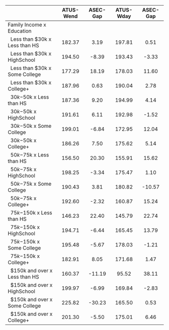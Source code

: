 
|                      |    ATUS-Wend |     ASEC-Gap |    ATUS-Wday |     ASEC-Gap |
| -------------------- | :----------: | :----------: | :----------: | :----------: |
| Family Income x Education |              |              |              |              |
| &nbsp;&nbsp;Less than $30k x Less than HS |       182.37 |         3.19 |       197.81 |         0.51 |
| &nbsp;&nbsp;Less than $30k x HighSchool |       194.50 |        -8.39 |       193.43 |        -3.33 |
| &nbsp;&nbsp;Less than $30k x Some College |       177.29 |        18.19 |       178.03 |        11.60 |
| &nbsp;&nbsp;Less than $30k x College+ |       187.96 |         0.63 |       190.04 |         2.78 |
| &nbsp;&nbsp;$30k-$50k x Less than HS |       187.36 |         9.20 |       194.99 |         4.14 |
| &nbsp;&nbsp;$30k-$50k x HighSchool |       191.61 |         6.11 |       192.98 |        -1.52 |
| &nbsp;&nbsp;$30k-$50k x Some College |       199.01 |        -6.84 |       172.95 |        12.04 |
| &nbsp;&nbsp;$30k-$50k x College+ |       186.26 |         7.50 |       175.62 |         5.14 |
| &nbsp;&nbsp;$50k-$75k x Less than HS |       156.50 |        20.30 |       155.91 |        15.62 |
| &nbsp;&nbsp;$50k-$75k x HighSchool |       198.25 |        -3.34 |       175.47 |         1.10 |
| &nbsp;&nbsp;$50k-$75k x Some College |       190.43 |         3.81 |       180.82 |       -10.57 |
| &nbsp;&nbsp;$50k-$75k x College+ |       192.60 |        -2.32 |       160.87 |        15.24 |
| &nbsp;&nbsp;$75k-$150k x Less than HS |       146.23 |        22.40 |       145.79 |        22.74 |
| &nbsp;&nbsp;$75k-$150k x HighSchool |       194.71 |        -6.44 |       165.45 |        13.79 |
| &nbsp;&nbsp;$75k-$150k x Some College |       195.48 |        -5.67 |       178.03 |        -1.21 |
| &nbsp;&nbsp;$75k-$150k x College+ |       182.91 |         8.05 |       171.68 |         1.47 |
| &nbsp;&nbsp;$150k and over x Less than HS |       160.37 |       -11.19 |        95.52 |        38.11 |
| &nbsp;&nbsp;$150k and over x HighSchool |       199.97 |        -6.99 |       169.84 |        -2.83 |
| &nbsp;&nbsp;$150k and over x Some College |       225.82 |       -30.23 |       165.50 |         0.53 |
| &nbsp;&nbsp;$150k and over x College+ |       201.30 |        -5.50 |       175.01 |         6.46 |


